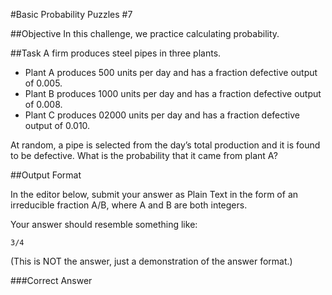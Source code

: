 #Basic Probability Puzzles #7

##Objective 
In this challenge, we practice calculating probability.

##Task 
A firm produces steel pipes in three plants.

  + Plant A produces 500 units per day and has a fraction defective output of 0.005.  
  + Plant B produces 1000 units per day and has a fraction defective output of 0.008.  
  + Plant C produces 02000 units per day and has a fraction defective output of 0.010.    

At random, a pipe is selected from the day’s total production and it is found to be defective. What is the probability that it came from plant A?

##Output Format

In the editor below, submit your answer as Plain Text in the form of an irreducible fraction A/B, where A and B are both integers.

Your answer should resemble something like:

```
3/4
```  
(This is NOT the answer, just a demonstration of the answer format.)

###Correct Answer
```
```

